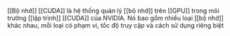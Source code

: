 [[Bộ nhớ]] [[CUDA]] là hệ thống quản lý [[bộ nhớ]] trên [[GPU]] trong môi trường [[lập trình]] [[CUDA]] của NVIDIA. Nó bao gồm nhiều loại [[bộ nhớ]] khác nhau, mỗi loại có phạm vi, tốc độ truy cập và cách sử dụng riêng biệt